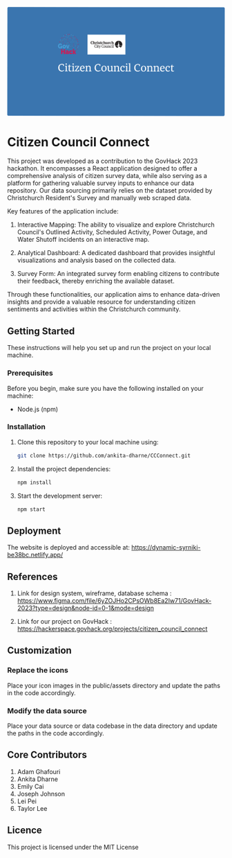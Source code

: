 ![Header](https://github.com/ankita-dharne/CCConnect/blob/main/public/CCCBanner.png)

# Citizen Council Connect 

This project was developed as a contribution to the GovHack 2023 hackathon. It encompasses a React application designed to offer a comprehensive analysis of citizen survey data, while also serving as a platform for gathering valuable survey inputs to enhance our data repository. Our data sourcing primarily relies on the dataset provided by Christchurch Resident's Survey and manually web scraped data.

Key features of the application include:

1. Interactive Mapping: The ability to visualize and explore Christchurch Council's Outlined Activity, Scheduled Activity, Power Outage, and Water Shutoff incidents on an interactive map.

2. Analytical Dashboard: A dedicated dashboard that provides insightful visualizations and analysis based on the collected data.

3. Survey Form: An integrated survey form enabling citizens to contribute their feedback, thereby enriching the available dataset.

Through these functionalities, our application aims to enhance data-driven insights and provide a valuable resource for understanding citizen sentiments and activities within the Christchurch community.

## Getting Started

These instructions will help you set up and run the project on your local machine.

### Prerequisites

Before you begin, make sure you have the following installed on your machine:

- Node.js (npm)

### Installation

1. Clone this repository to your local machine using:

   ```bash
   git clone https://github.com/ankita-dharne/CCConnect.git
2. Install the project dependencies:
    ```bash
    npm install
3. Start the development server:
    ```bash
    npm start
    
## Deployment

The website is deployed and accessible at: https://dynamic-syrniki-be38bc.netlify.app/

## References

1. Link for design system, wireframe, database schema : https://www.figma.com/file/6yZOJHo2CPsOWb8Ea2Iw71/GovHack-2023?type=design&node-id=0-1&mode=design

2. Link for our project on GovHack : https://hackerspace.govhack.org/projects/citizen_council_connect

## Customization

### Replace the icons

Place your icon images in the public/assets directory and update the paths in the code accordingly.

### Modify the data source
 
 Place your data source or data codebase in the data directory and update the paths in the code accordingly.

## Core Contributors
1. Adam Ghafouri
2. Ankita Dharne
3. Emily Cai
4. Joseph Johnson
5. Lei Pei
6. Taylor Lee

## Licence
This project is licensed under the MIT License
